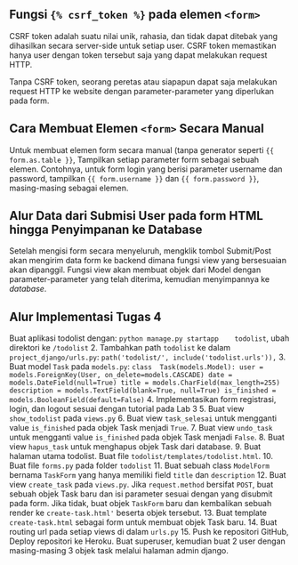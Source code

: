 ## Fungsi `{% csrf_token %}` pada elemen `<form>`
CSRF token adalah suatu nilai unik, rahasia, dan tidak dapat ditebak yang dihasilkan secara server-side untuk setiap user. CSRF token memastikan hanya user dengan token tersebut saja yang dapat melakukan request HTTP. 

Tanpa CSRF token, seorang peretas atau siapapun dapat saja melakukan request HTTP ke website dengan parameter-parameter yang diperlukan pada form.

## Cara Membuat Elemen `<form>` Secara Manual
Untuk membuat elemen form secara manual (tanpa generator seperti `{{ form.as.table }}`, Tampilkan setiap parameter form sebagai sebuah elemen. Contohnya, untuk form login yang berisi parameter username dan password, tampilkan `{{ form.username }}` dan `{{ form.password }}`, masing-masing sebagai elemen.

## Alur Data dari Submisi User pada form HTML hingga Penyimpanan ke Database
Setelah mengisi form secara menyeluruh, mengklik tombol Submit/Post akan mengirim data form ke backend dimana fungsi view yang bersesuaian akan dipanggil. Fungsi view akan membuat objek dari Model dengan parameter-parameter yang telah diterima, kemudian menyimpannya ke *database*.

## Alur Implementasi Tugas 4

Buat aplikasi todolist dengan: ```python manage.py startapp    todolist```, ubah direktori ke `/todolist`
   2. Tambahkan path `todolist` ke dalam `project_django/urls.py`: ```path('todolist/', include('todolist.urls')),```
   3.  Buat model `Task` pada `models.py`: ```class  Task(models.Model): user = models.ForeignKey(User, on_delete=models.CASCADE) date =    models.DateField(null=True) title = models.CharField(max_length=255)    description = models.TextField(blank=True, null=True) is_finished =    models.BooleanField(default=False)```
   4. Implementasikan form registrasi, login, dan logout sesuai dengan tutorial pada Lab 3
   5. Buat view `show_todolist` pada `views.py`
   6. Buat view `task_selesai` untuk mengganti value `is_finished` pada objek Task menjadi `True`.
   7. Buat view `undo_task` untuk mengganti value `is_finished` pada objek Task menjadi `False`.
   8. Buat view `hapus_task` untuk menghapus objek Task dari database.
   9.  Buat halaman utama todolist. Buat file `todolist/templates/todolist.html`.
   10. Buat file `forms.py` pada folder `todolist`
   11.  Buat sebuah class `ModelForm` bernama 	`TaskForm` yang hanya memiliki field `title` dan `description`
   12.  Buat view `create_task` pada `views.py`. Jika `request.method` bersifat `POST`, buat sebuah objek Task baru dan isi parameter sesuai    dengan yang disubmit pada form. Jika tidak, buat objek `TaskForm`    baru dan kembalikan sebuah render ke `create-task.html'` beserta    objek tersebut.
   13.  Buat template `create-task.html` sebagai form untuk membuat objek Task baru.
   14.  Buat routing url pada setiap views di dalam `urls.py`
   15.  Push ke repositori GitHub, Deploy repositori ke Heroku. Buat superuser, kemudian buat 2 user dengan masing-masing 3 objek task    melalui halaman admin django.
